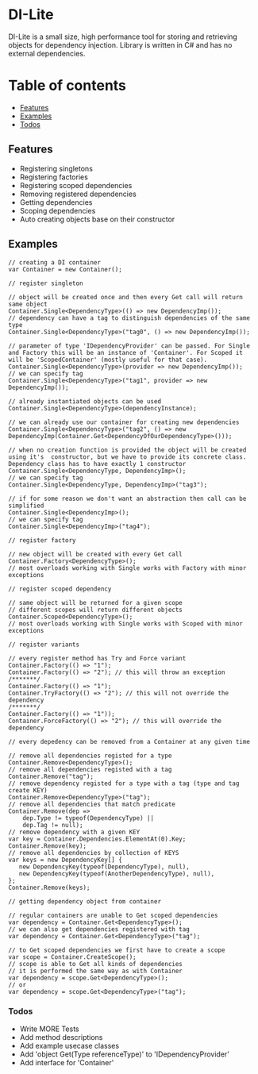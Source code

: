 # DI-Lite

DI-Lite is a small size, high performance tool for storing and retrieving objects for dependency injection. Library is written in C# and has no external dependencies.

# Table of contents
- [Features](#Features)
- [Examples](#Examples)
- [Todos](#Todos)

## Features

  - Registering singletons
  - Registering factories
  - Registering scoped dependencies
  - Removing registered dependencies
  - Getting dependencies
  - Scoping dependencies
  - Auto creating objects base on their constructor

## Examples

 ```CSharp
// creating a DI container
var Container = new Container();
```

 ```CSharp
// register singleton 

// object will be created once and then every Get call will return same object
Container.Single<DependencyType>(() => new DependencyImp());
// dependency can have a tag to distinguish dependencies of the same type
Container.Single<DependencyType>("tag0", () => new DependencyImp());

// parameter of type 'IDependencyProvider' can be passed. For Single and Factory this will be an instance of 'Container'. For Scoped it will be 'ScopedContainer' (mostly useful for that case).
Container.Single<DependencyType>(provider => new DependencyImp());
// we can specify tag
Container.Single<DependencyType>("tag1", provider => new DependencyImp());

// already instantiated objects can be used
Container.Single<DependencyType>(dependencyInstance);

// we can already use our container for creating new dependencies
Container.Single<DependencyType>("tag2", () => new DependencyImp(Container.Get<DependencyOfOurDependencyType>()));

// when no creation function is provided the object will be created using it's  constructor, but we have to provide its concrete class. Dependency class has to have exactly 1 constructor
Container.Single<DependencyType, DependencyImp>();
// we can specify tag
Container.Single<DependencyType, DependencyImp>("tag3");

// if for some reason we don't want an abstraction then call can be simplified
Container.Single<DependencyImp>();
// we can specify tag
Container.Single<DependencyImp>("tag4");
```

 ```CSharp
// register factory

// new object will be created with every Get call
Container.Factory<DependencyType>();
// most overloads working with Single works with Factory with minor exceptions
```

 ```CSharp
// register scoped dependency

// same object will be returned for a given scope
// different scopes will return different objects
Container.Scoped<DependencyType>();
// most overloads working with Single works with Scoped with minor exceptions
```

 ```CSharp
// register variants

// every register method has Try and Force variant
Container.Factory(() => "1");
Container.Factory(() => "2"); // this will throw an exception
/*******/
Container.Factory(() => "1");
Container.TryFactory(() => "2"); // this will not override the dependency
/*******/
Container.Factory(() => "1"));
Container.ForceFactory(() => "2"); // this will override the dependency
```

 ```CSharp
// every depedency can be removed from a Container at any given time

// remove all dependencies registed for a type
Container.Remove<DependencyType>();
// remove all dependencies registed with a tag
Container.Remove("tag");
// remove dependency registed for a type with a tag (type and tag create KEY)
Container.Remove<DependencyType>("tag");
// remove all dependencies that match predicate
Container.Remove(dep =>
	 dep.Type != typeof(DependencyType) ||
	 dep.Tag != null);
// remove dependency with a given KEY
var key = Container.Dependencies.ElementAt(0).Key;
Container.Remove(key);
// remove all dependencies by collection of KEYS
var keys = new DependencyKey[] {
	new DependencyKey(typeof(DependencyType), null),
	new DependencyKey(typeof(AnotherDependencyType), null),
 };
Container.Remove(keys);
```

 ```CSharp
// getting dependency object from container

// regular containers are unable to Get scoped dependencies
var dependency = Container.Get<DependencyType>();
// we can also get dependencies registered with tag
var dependency = Container.Get<DependencyType>("tag");
```

 ```CSharp
// to Get scoped dependencies we first have to create a scope
var scope = Container.CreateScope();
// scope is able to Get all kinds of dependencies
// it is performed the same way as with Container
var dependency = scope.Get<DependencyType>();
// or
var dependency = scope.Get<DependencyType>("tag");
```

### Todos

 - Write MORE Tests
 - Add method descriptions
 - Add example usecase classes
 - Add 'object Get(Type referenceType)' to 'IDependencyProvider'
 - Add interface for 'Container'